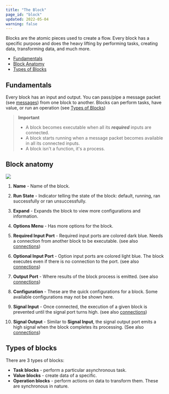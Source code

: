 ```yaml
---
title: "The Block"
page_id: "block"
updated: 2022-05-04
warning: false
---
```


Blocks are the atomic pieces used to create a flow. Every block has a specific purpose and does the heavy lifting by performing tasks, creating data, transforming data, and much more.

- [Fundamentals](#fundamentals)
- [Block Anatomy](#block-anatomy)
- [Types of Blocks](#types-of-blocks)

## Fundamentals

Every block has an input and output. You can pass/pipe a message packet (see [messages](./messages.md)) from one block to another. Blocks can perform tasks, have value, or run an operation (see [Types of Blocks](#types-of-blocks))

> **Important**
>
> - A block becomes executable when all its **_required_** inputs are connected.
> - A block starts running when a message packet becomes available in all its connected inputs.
> - A block isn't a function, it's a process.

## Block anatomy

![](https://assets.postman.com/postman-labs-docs/block/block-anatomy.svg)

1. **Name** - Name of the block.

2. **Run State** - Indicator telling the state of the block: default, running, ran successfully or ran unsuccessfully.

3. **Expand** - Expands the block to view more configurations and information.

4. **Options Menu** - Has more options for the block.

5. **Required Input Port** - Required input ports are colored dark blue. Needs a connection from another block to be executable. (see also [connections](./connections.md))

6. **Optional Input Port** - Option input ports are colored light blue. The block executes even if there is no connection to the port. (see also [connections](./connections.md))

7. **Output Port** - Where results of the block process is emitted. (see also [connections](./connections.md))

8. **Configuration** - These are the quick configurations for a block. Some available configurations may not be shown here.

9. **Signal Input** - Once connected, the execution of a given block is prevented until the signal port turns high. (see also [connections](./connections.md))

10. **Signal Output** - Similar to **Signal Input**, the signal output port emits a high signal when the block completes its processing. (See also [connections](./connections.md))

## Types of blocks

There are 3 types of blocks:

- **Task blocks** - perform a particular asynchronous task.
- **Value blocks** - create data of a specific.
- **Operation blocks** - perform actions on data to transform them. These are synchronous in nature.
